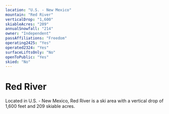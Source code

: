 ```yaml
---
location: "U.S. - New Mexico"
mountain: "Red River"
verticalDrop: "1,600"
skiableAcres: "209"
annualSnowfall: "214"
owner: "Independent"
passAffiliations: "Freedom"
operating2425: "Yes"
operated2324: "Yes"
surfaceLiftsOnly: "No"
openToPublic: "Yes"
skied: "No"
---
```


# Red River

Located in U.S. - New Mexico, Red River is a ski area with a vertical drop of 1,600 feet and 209 skiable acres.